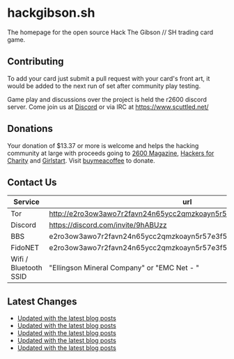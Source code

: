 # hackgibson.sh
The homepage for the open source Hack The Gibson // SH trading card game.


## Contributing

To add your card just submit a pull request with your card's front art, it would be added to the next run of set after community play testing.

Game play and discussions over the project is held the r2600 discord server. Come join us at [Discord](https://discord.com/invite/9hABUzz) or via IRC at https://www.scuttled.net/


## Donations

Your donation of $13.37 or more is welcome and helps the hacking community at large with proceeds going to [2600 Magazine](https://2600.com/), [Hackers for Charity](https://hackersforcharity.org) and [Girlstart](https://girlstart.org).  Visit [buymeacoffee](https://www.buymeacoffee.com/hackgibson.sh) to donate.


## Contact Us

Service | url
-|-
Tor | http://e2ro3ow3awo7r2favn24n65ycc2qmzkoayn5r57e3f56nvjwdcgg32ad.onion
Discord | https://discord.com/invite/9hABUzz
BBS | e2ro3ow3awo7r2favn24n65ycc2qmzkoayn5r57e3f56nvjwdcgg32ad.onion:23
FidoNET | e2ro3ow3awo7r2favn24n65ycc2qmzkoayn5r57e3f56nvjwdcgg32ad.onion:24554
Wifi / Bluetooth SSID | "Ellingson Mineral Company" or "EMC Net - <fidonet address>"

## Latest Changes
<!-- BLOG-POST-LIST:START -->
- [Updated with the latest blog posts](https://github.com/DFW2600/hackgibson.sh/commit/8d49e037b544bf57ece7b3da01322c7c5ae33750)
- [Updated with the latest blog posts](https://github.com/DFW2600/hackgibson.sh/commit/f306ca51362b8fff46b2f57a24c1cf29e9bd43e6)
- [Updated with the latest blog posts](https://github.com/DFW2600/hackgibson.sh/commit/5f09b08448c3ff98c83fdcd43f6531255747e034)
- [Updated with the latest blog posts](https://github.com/DFW2600/hackgibson.sh/commit/b96c9182e1dbca32a4242c8b9a7e32b61ffd310c)
- [Updated with the latest blog posts](https://github.com/DFW2600/hackgibson.sh/commit/d08e0d39b1f54fb2468e47f353a83ae05b29df1b)
<!-- BLOG-POST-LIST:END -->
